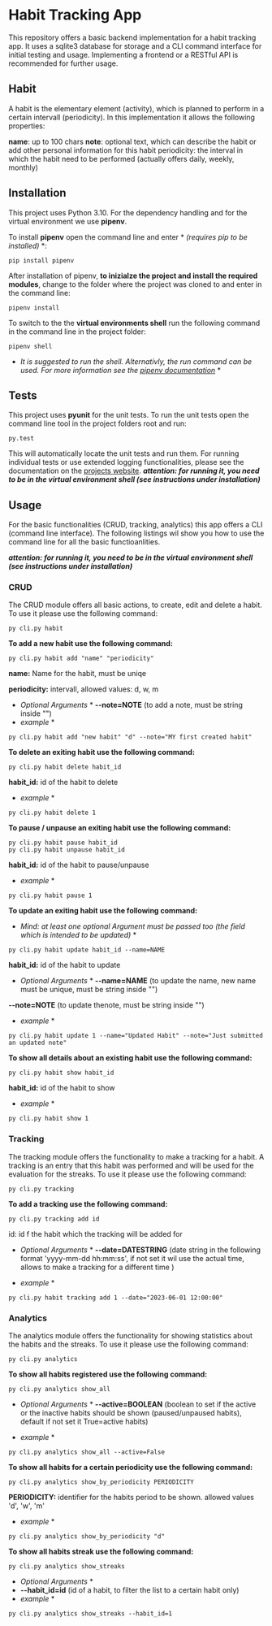 # Habit Tracking App

This repository offers a basic backend implementation for a habit tracking app. It uses a sqlite3 database for storage and a CLI command interface for initial testing and usage. 
Implementing a frontend or a RESTful API is recommended for further usage.


## Habit

A habit is the elementary element (activity), which is planned to perform in a certain intervall (periodicity). In this implementation it allows the following properties:

**name**: up to 100 chars
**note**: optional text, which can describe the habit or add other personal information for this habit
periodicity: the interval in which the habit need to be performed (actually offers daily, weekly, monthly)

## Installation

This project uses Python 3.10. For the dependency handling and for the virtual environment we use **pipenv**.

To install **pipenv** open the command line and enter * *(requires pip to be installed)* *:

```
pip install pipenv
```

After installation of pipenv, **to inizialze the project and install the required modules**, change to the folder where the project was cloned to and enter in the command line:

```
pipenv install
```

To switch to the the **virtual environments shell** run the following command in the command line in the project folder:

```
pipenv shell
```
* *It is suggested to run the shell. Alternativly, the run command can be used. For more information see the [pipenv documentation](https://pipenv.pypa.io/en/latest/)* *

## Tests

This project uses **pyunit** for the unit tests. To run the unit tests open the command line tool in the project folders root and run:

```
py.test
```
This will automatically locate the unit tests and run them. For running individual tests or use extended logging functionalities, please see the documentation on the [projects website](https://docs.pytest.org/en/7.3.x/). 
***attention: for running it, you need to be in the virtual environment shell (see instructions under installation)***

## Usage

For the basic functionalities (CRUD, tracking, analytics) this app offers a CLI (command line interface). The following listings wil show you how to use the command line 
for all the basic functioanlities.

***attention: for running it, you need to be in the virtual environment shell (see instructions under installation)***

### CRUD 

The CRUD module offers all basic actions, to create, edit and delete a habit. To use it please use the following command:

```
py cli.py habit
```

**To add a new habit use the following command:**

```
py cli.py habit add "name" "periodicity"
```

**name:** Name for the habit, must be uniqe

**periodicity:** intervall, allowed values: d, w, m

* *Optional Arguments* *
**--note=NOTE** (to add a note, must be string inside "")
* *example* *
```
py cli.py habit add "new habit" "d" --note="MY first created habit"
```

**To delete an exiting habit use the following command:**

```
py cli.py habit delete habit_id 
```

**habit_id:** id of the habit to delete

* *example* *
```
py cli.py habit delete 1
```

**To pause / unpause an exiting habit use the following command:**

```
py cli.py habit pause habit_id 
py cli.py habit unpause habit_id
```

**habit_id:** id of the habit to pause/unpause

* *example* *
```
py cli.py habit pause 1
```

**To update an exiting habit use the following command:**

* *Mind: at least one optional Argument must be passed too (the field which is intended to be updated)* *

```
py cli.py habit update habit_id --name=NAME
```

**habit_id:** id of the habit to update

* *Optional Arguments* *
**--name=NAME** (to update the name, new name must be unique, must be string inside "")

**--note=NOTE** (to update thenote, must be string inside "")

* *example* *
```
py cli.py habit update 1 --name="Updated Habit" --note="Just submitted an updated note"
```

**To show all details about an existing habit use the following command:**

```
py cli.py habit show habit_id
```

**habit_id:** id of the habit to show

* *example* *
```
py cli.py habit show 1
```

### Tracking

The tracking module offers the functionality to make a tracking for a habit. A tracking is an entry that this habit was performed and will be used for the 
evaluation for the streaks. To use it please use the following command:

```
py cli.py tracking
```

**To add a tracking use the following command:**

```
py cli.py tracking add id
```

id: id f the habit which the tracking will be added for

* *Optional Arguments* *
**--date=DATESTRING** (date string in the following format 'yyyy-mm-dd hh:mm:ss', if not set it wil use the actual time, allows to make a tracking for a different time )

* *example* *
```
py cli.py habit tracking add 1 --date="2023-06-01 12:00:00"
```

### Analytics

The analytics module offers the functionality for showing statistics about the habits and the streaks. To use it please use the following command:

```
py cli.py analytics
```

**To show all habits registered use the following command:**

```
py cli.py analytics show_all
```

* *Optional Arguments* *
**--active=BOOLEAN** (boolean to set if the active or the inactive habits should be shown (paused/unpaused habits), default if not set it True=active habits)

* *example* *
```
py cli.py analytics show_all --active=False
```

**To show all habits for a certain periodicity use the following command:**

```
py cli.py analytics show_by_periodicity PERIODICITY
```

**PERIODICITY:** identifier for the habits period to be shown. allowed values 'd', 'w', 'm'

* *example* *
```
py cli.py analytics show_by_periodicity "d"
```

**To show all habits streak use the following command:**

```
py cli.py analytics show_streaks
```
* *Optional Arguments* *
* **--habit_id=id** (id of a habit, to filter the list to a certain habit only)
* *example* *
```
py cli.py analytics show_streaks --habit_id=1
```
